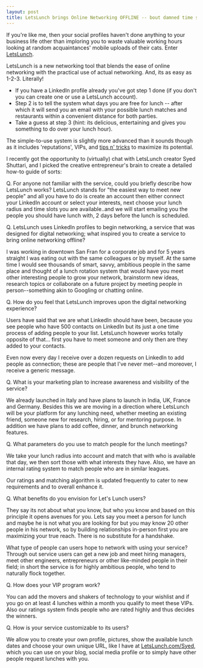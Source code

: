 ```yaml
---
layout: post
title: LetsLunch brings Online Networking OFFLINE -- bout damned time somebody went old school on networking
---
```


If you're like me, then your social profiles haven't done anything to your business life other than imploring you to waste valuable working hours looking at random acquaintances' mobile uploads of their cats. Enter <a href="http://letslunch.com/">LetsLunch</a>.

LetsLunch is a new networking tool that blends the ease of online networking  with the practical use of actual networking. And, its as easy as 1-2-3. Literally!

- If you have a LinkedIn profile already you've got step 1 done (if you don't you can create one or use a LetsLunch account).
- Step 2 is to tell the system what days you are free for lunch -- after which it will send you an email with your possible lunch matches and restaurants within a convenient distance for both parties.
- Take a guess at step 3 (hint: its delicious, entertaining and gives you something to do over your lunch hour).

The simple-to-use system is slightly more advanced than it sounds though as it includes 'reputations', VIPs, and <a href="http://blog.letslunch.com/">tips n' tricks</a> to maximize its potential.

I recently got the opportunity to (virtually) chat with LetsLunch creator Syed Shuttari, and I picked the creative entrepreneur's brain to create a detailed how-to guide of sorts:

Q. For anyone not familiar with the service, could you briefly describe how LetsLunch works?
LetsLunch stands for "the easiest way to meet new people" and all you have to do is create an account then either connect your LinkedIn account or select your interests, next choose your lunch radius and time slots you are available..and we will start emailing you the people you should have lunch with, 2 days before the lunch is scheduled.

Q. LetsLunch uses LinkedIn profiles to begin networking, a service that was designed for digital networking; what inspired you to create a  service to bring online networking offline?

I was working in downtown San Fran for a corporate job and for 5 years straight I was eating out with the same colleagues or by myself.  At the same time I would see thousands of smart, savvy, ambitious people in the same place and thought of a lunch rotation system that would have you meet other interesting people to  grow your network, brainstorm new ideas, research topics or collaborate on  a future project by meeting people in person--something akin to Googling or chatting online.

Q. How do you feel that LetsLunch improves upon the digital networking experience?

Users have said that we are what LinkedIn should have been, because you see people who have 500 contacts on LinkedIn but its just a one time process of adding people to your list. LetsLunch however works totally opposite of that... first you have to meet someone and only then are they added to your contacts.

Even now every day I receive over a dozen requests on LinkedIn to add people as connection; these are people that I've never met--and moreover, I receive a generic message.

Q. What is your marketing plan to increase awareness and visibility of the service?

We already launched in Italy and have plans to launch in India, UK, France and Germany. Besides this we are moving in a direction where LetsLunch will be your platform for any lunching need, whether meeting an existing friend, someone new for research, hiring, or for mentoring purpose. In addition we have plans to add coffee, dinner, and brunch networking features. 

Q. What parameters do you use to match people for the lunch meetings?

We take your lunch radius into account and match that with who is available that day, we then sort those with what interests they have. Also, we have an internal rating system to match people who are in similar leagues.

Our ratings and matching algorithm is updated frequently to cater to new requirements and to overall enhance it. 

Q. What benefits do you envision for Let's Lunch users?

They say its not about what you know, but who you know and based on this principle it opens avenues for you. Lets say you meet a person for lunch and maybe he is not what you are looking for but you may know 20 other people in his network, so by building relationships in-person first you are maximizing your true reach. There is no substitute for a handshake.

What type of people can users hope to network with using your service?
Through out service users can get a new job and meet hiring managers, meet other engineers, entrepreneurs or other like-minded people in their field; in short the service is for highly ambitious people, who tend to naturally flock together.

Q. How does your VIP program work?

You can add the movers and shakers of technology to your wishlist and if you go on at least 4 lunches within a month you qualify to meet these VIPs. Also our ratings system finds people who are rated highly and thus decides the winners. 

Q. How is your service customizable to its users?

We allow you to create your own profile, pictures, show the available lunch dates and choose your own unique URL, like I have at <a href="http://letslunch.com/Syed">LetsLunch.com/Syed</a>, which you can use on your blog, social media profile or to simply have other people request lunches with you.